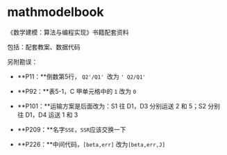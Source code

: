 # mathmodelbook
《数学建模：算法与编程实现》书籍配套资料

包括：配套教案、数据代码

另附勘误：
- **P11：**倒数第5行， `Q2'/Q1' `改为 ``' Q2/Q1' ``

- **P92：**表5-1，C 甲单元格中的 `1` 改为 `0`

- **P101：**运输方案是后面改为：S1 往 D1，D3 分别运送 2 和 5；S2 分别往 D1，D4 运送 1 和 3

- **P209：**名字`SSE`，`SSR`应该交换一下

- **P226：**中间代码，`[beta,err]` 改为`[beta,err,J]`
